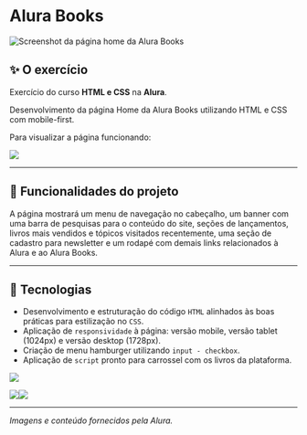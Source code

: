 # Alura Books

![Screenshot da página home da Alura Books](https://github.com/user-attachments/assets/51ca811a-fe4c-4e82-8bd9-b365998aa2b1)

## ✨ O exercício

Exercício do curso <b>HTML e CSS</b> na <b>Alura</b>.

Desenvolvimento da página Home da Alura Books utilizando HTML e CSS com mobile-first.

Para visualizar a página funcionando: 

<a href="https://lucasjdantas.github.io/exercicio-alura-html-css-03/" target="_blank"><img loading="lazy" src="https://img.shields.io/badge/GitHub%20Pages-222222?style=for-the-badge&logo=github%20Pages&logoColor=white" target="_blank"></a>

<hr>

## 🔨 Funcionalidades do projeto

A página mostrará um menu de navegação no cabeçalho, um banner com uma barra de pesquisas para o conteúdo do site, seções de lançamentos, livros mais vendidos e tópicos visitados recentemente, uma seção de cadastro para newsletter e um rodapé com demais links relacionados à Alura e ao Alura Books.

<hr>

## 🚀 Tecnologias

- Desenvolvimento e estruturação do código `HTML` alinhados às boas práticas para estilização no `CSS`.
- Aplicação de `responsividade` à página: versão mobile, versão tablet (1024px) e versão desktop (1728px).
- Criação de menu hamburger utilizando `input - checkbox`.
- Aplicação de `script` pronto para carrossel com os livros da plataforma.
 


<img loading="laz" src="https://img.shields.io/badge/VSCode-0078D4?style=for-the-badge&logo=visual%20studio%20code&logoColor=white">

<img loading="lazy" src="https://img.shields.io/badge/HTML5-E34F26?style=for-the-badge&logo=html5&logoColor=white"><img loading="lazy" src="https://img.shields.io/badge/CSS3-1572B6?style=for-the-badge&logo=css3&logoColor=white">

<hr>

*Imagens e conteúdo fornecidos pela Alura.*




